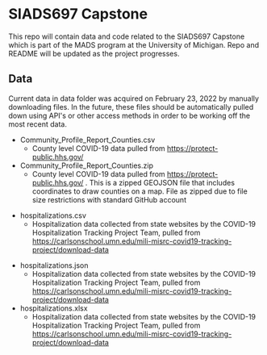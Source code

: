 # SIADS697 Capstone
This repo will contain data and code related to the SIADS697 Capstone which is part of the MADS program at the University of Michigan.
Repo and README will be updated as the project progresses.

## Data
Current data in data folder was acquired on February 23, 2022 by manually downloading files. In the future, these files should be automatically pulled down using API's or other access methods in order to be working off the most recent data.
* Community_Profile_Report_Counties.csv
    * County level COVID-19 data pulled from https://protect-public.hhs.gov/
* Community_Profile_Report_Counties.zip
    * County level COVID-19 data pulled from https://protect-public.hhs.gov/ . This is a zipped GEOJSON file that includes coordinates to draw counties on a map. File as zipped due to file size restrictions with standard GitHub account
- hospitalizations.csv
    * Hospitalization data collected from state websites by the COVID-19 Hospitalization Tracking Project Team, pulled from https://carlsonschool.umn.edu/mili-misrc-covid19-tracking-project/download-data
* hospitalizations.json
    * Hospitalization data collected from state websites by the COVID-19 Hospitalization Tracking Project Team, pulled from https://carlsonschool.umn.edu/mili-misrc-covid19-tracking-project/download-data
* hospitalizations.xlsx
    * Hospitalization data collected from state websites by the COVID-19 Hospitalization Tracking Project Team, pulled from https://carlsonschool.umn.edu/mili-misrc-covid19-tracking-project/download-data
